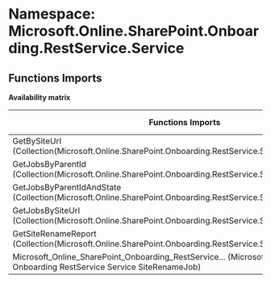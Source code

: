 # Namespace: Microsoft.Online.SharePoint.Onboarding.RestService.Service

## Functions Imports

**Availability matrix**

Functions Imports | SPO | SP 2019 | SP 2016 | SP 2013
----------|:---:|:-------:|:-------:|:-------
GetBySiteUrl (Collection(Microsoft.Online.SharePoint.Onboarding.RestService.Service.SiteRenameJob)) | ✅ | ❌ | ❌ | ❌
GetJobsByParentId (Collection(Microsoft.Online.SharePoint.Onboarding.RestService.Service.SiteRenameJob)) | ✅ | ❌ | ❌ | ❌
GetJobsByParentIdAndState (Collection(Microsoft.Online.SharePoint.Onboarding.RestService.Service.SiteRenameJob)) | ✅ | ❌ | ❌ | ❌
GetJobsBySiteUrl (Collection(Microsoft.Online.SharePoint.Onboarding.RestService.Service.SiteRenameJob)) | ✅ | ❌ | ❌ | ❌
GetSiteRenameReport (Collection(Microsoft.Online.SharePoint.Onboarding.RestService.Service.SiteRenameJob)) | ✅ | ❌ | ❌ | ❌
<span title="Microsoft_Online_SharePoint_Onboarding_RestService_Service_SiteRenameJob">Microsoft_Online_SharePoint_Onboarding_RestService...</span> (Microsoft Online SharePoint Onboarding RestService Service SiteRenameJob) | ✅ | ❌ | ❌ | ❌